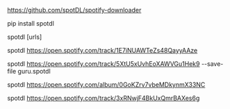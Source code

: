 

https://github.com/spotDL/spotify-downloader


pip install spotdl


spotdl [urls]


spotdl https://open.spotify.com/track/1E7iNUAWTeZs48QayyAAze

spotdl  https://open.spotify.com/track/5XtU5xUvhEoXAWVGu1Hek9  --save-file guru.spotdl

spotdl https://open.spotify.com/album/0GoKZrv7vbeMDkynmX33NC

spotdl https://open.spotify.com/track/3xRNwjF4BkUxQmrBAXes6g